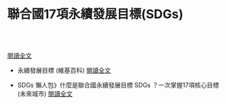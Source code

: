 # 聯合國17項永續發展目標(SDGs)

<!--more-->
<!--165-->
<br><br/>


[閱讀全文](https://green.nttu.edu.tw/p/412-1048-10039.php?Lang=zh-tw)

* 永續發展目標 (維基百科)
[閱讀全文](https://zh.wikipedia.org/wiki/%E5%8F%AF%E6%8C%81%E7%BB%AD%E5%8F%91%E5%B1%95%E7%9B%AE%E6%A0%87)

* SDGs 懶人包》什麼是聯合國永續發展目標 SDGs ？一次掌握17項核心目標 (未來城市)
[閱讀全文](https://futurecity.cw.com.tw/article/1867)
